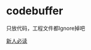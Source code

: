 codebuffer
==========

只放代码，工程文件都Ignore掉吧

<a href="http://caoyouxin.github.io/codebuffer/">新人必读</a>
